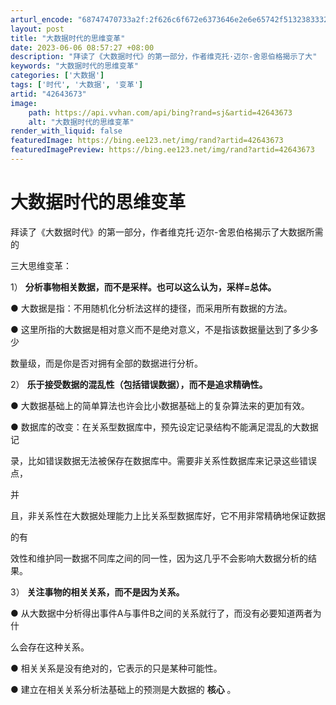 ```yaml
---
arturl_encode: "68747470733a2f:2f626c6f672e6373646e2e6e65742f51323833323632313739:2f61727469636c652f64657461696c732f3432363433363733"
layout: post
title: "大数据时代的思维变革"
date: 2023-06-06 08:57:27 +08:00
description: "拜读了《大数据时代》的第一部分，作者维克托·迈尔-舍恩伯格揭示了大"
keywords: "大数据时代的思维变革"
categories: ['大数据']
tags: ['时代', '大数据', '变革']
artid: "42643673"
image:
    path: https://api.vvhan.com/api/bing?rand=sj&artid=42643673
    alt: "大数据时代的思维变革"
render_with_liquid: false
featuredImage: https://bing.ee123.net/img/rand?artid=42643673
featuredImagePreview: https://bing.ee123.net/img/rand?artid=42643673
---
```


# 大数据时代的思维变革

拜读了《大数据时代》的第一部分，作者维克托·迈尔-舍恩伯格揭示了大数据所需的

三大思维变革：

1）
**分析事物相关数据，而不是采样。也可以这么认为，采样=总体。**

●
大数据是指：不用随机化分析法这样的捷径，而采用所有数据的方法。

●
这里所指的大数据是相对意义而不是绝对意义，不是指该数据量达到了多少多少

数量级，而是你是否对拥有全部的数据进行分析。

2）
**乐于接受数据的混乱性（包括错误数据），而不是追求精确性。**

●
大数据基础上的简单算法也许会比小数据基础上的复杂算法来的更加有效。

●
数据库的改变：在关系型数据库中，预先设定记录结构不能满足混乱的大数据记

录，比如错误数据无法被保存在数据库中。需要非关系性数据库来记录这些错误点，

并

且，非关系性在大数据处理能力上比关系型数据库好，它不用非常精确地保证数据

的有

效性和维护同一数据不同库之间的同一性，因为这几乎不会影响大数据分析的结果。

3）
**关注事物的相关关系，而不是因为关系。**

●
从大数据中分析得出事件A与事件B之间的关系就行了，而没有必要知道两者为什

么会存在这种关系。

●
相关关系是没有绝对的，它表示的只是某种可能性。

●
建立在相关关系分析法基础上的预测是大数据的
**核心**
。